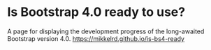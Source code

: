# Is Bootstrap 4.0 ready to use?
A page for displaying the development progress of the long-awaited Bootstrap version 4.0. https://mikkelrd.github.io/is-bs4-ready
